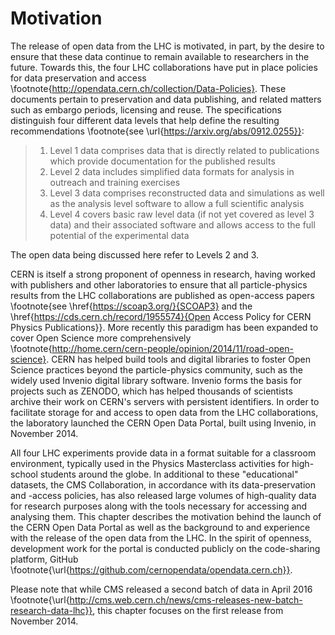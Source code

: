 # Motivation

The release of open data from the LHC is motivated, in part, by the desire to ensure that these data continue to remain available to researchers in the future. Towards this, the four LHC collaborations have put in place policies for data preservation and access \footnote{http://opendata.cern.ch/collection/Data-Policies}. These documents pertain to preservation and data publishing, and related matters such as embargo periods, licensing and reuse. The specifications distinguish four different data levels that help define the resulting recommendations \footnote{see \url{https://arxiv.org/abs/0912.0255}}:

> 1. Level 1 data comprises data that is directly related to publications which provide documentation for the published results
> 2. Level 2 data includes simplified data formats for analysis in outreach and training exercises
> 3. Level 3 data comprises reconstructed data and simulations as well as the analysis level software to allow a full scientific analysis
> 4. Level 4 covers basic raw level data (if not yet covered as level 3 data) and their associated software and allows access to the full potential of the experimental data

The open data being discussed here refer to Levels 2 and 3.

CERN is itself a strong proponent of openness in research, having worked with publishers and other laboratories to ensure that all particle-physics results from the LHC collaborations are published as open-access papers \footnote{see \href{https://scoap3.org/}{SCOAP3} and the \href{https://cds.cern.ch/record/1955574}{Open Access Policy for CERN Physics Publications}}. More recently this paradigm has been expanded to cover Open Science more comprehensively \footnote{http://home.cern/cern-people/opinion/2014/11/road-open-science}. CERN has helped build tools and digital libraries to foster Open Science practices beyond the particle-physics community, such as the widely used Invenio digital library software. Invenio forms the basis for projects such as ZENODO, which has helped thousands of scientists archive their work on CERN's servers with persistent identifiers. In order to facilitate storage for and access to open data from the LHC collaborations, the laboratory launched the CERN Open Data Portal, built using Invenio, in November 2014.

All four LHC experiments provide data in a format suitable for a classroom environment, typically used in the Physics Masterclass activities for high-school students around the globe. In additional to these "educational" datasets, the CMS Collaboration, in accordance with its data-preservation and -access policies, has also released large volumes of high-quality data for research purposes along with the tools necessary for accessing and analysing them. This chapter describes the motivation behind the launch of the CERN Open Data Portal as well as the background to and experience with the release of the open data from the LHC. In the spirit of openness, development work for the portal is conducted publicly on the code-sharing platform, GitHub \footnote{\url{https://github.com/cernopendata/opendata.cern.ch}}.

Please note that while CMS released a second batch of data in April 2016 \footnote{\url{http://cms.web.cern.ch/news/cms-releases-new-batch-research-data-lhc}}, this chapter focuses on the first release from November 2014.
